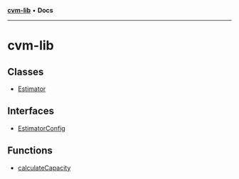 [**cvm-lib**](README.md) • **Docs**

***

# cvm-lib

## Classes

- [Estimator](classes/Estimator.md)

## Interfaces

- [EstimatorConfig](interfaces/EstimatorConfig.md)

## Functions

- [calculateCapacity](functions/calculateCapacity.md)
